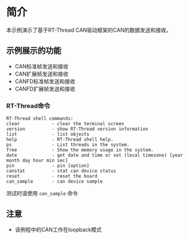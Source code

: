 # 简介

本示例演示了基于RT-Thread CAN驱动框架的CAN的数据发送和接收。

## 示例展示的功能

- CAN标准帧发送和接收
- CAN扩展帧发送和接收
- CANFD标准帧发送和接收
- CANFD扩展帧发送和接收

### RT-Thread命令

```console
RT-Thread shell commands:
clear            - clear the terminal screen
version          - show RT-Thread version information
list             - list objects
help             - RT-Thread shell help.
ps               - List threads in the system.
free             - Show the memory usage in the system.
date             - get date and time or set (local timezone) [year month day hour min sec]
pin              - pin [option]
canstat          - stat can device status
reset            - reset the board
can_sample       - can device sample
```
测试时请使用 `can_sample` 命令


## 注意

- 该例程中的CAN工作在loopback模式


